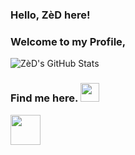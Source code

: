 ### <b>Hello, ZèD here!</b>
### Welcome to my Profile,

![ZèD's GitHub Stats](https://github-readme-stats.vercel.app/api?username=IMZihad21&show_icons=true&count_private=true&title_color=333&icon_color=333&hide=["issues"])

### Find me here. <img src="https://media.giphy.com/media/WUlplcMpOCEmTGBtBW/giphy.gif" width="30">

<a href="https://t.me/IMZihad21">
  <img align="left"| Telegram" width="48px" src="https://github.com/IMZihad21/IMZihad21/blob/master/TG_icon.svg"/>
</a>

<p align="left"> </p>
